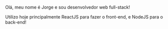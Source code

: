 Olá, meu nome é Jorge e sou desenvolvedor web full-stack!

Utilizo hoje principalmente ReactJS para fazer o front-end, e NodeJS para o back-end!
